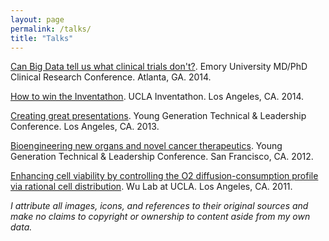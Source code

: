 ```yaml
---
layout: page
permalink: /talks/
title: "Talks"
---
```


[Can Big Data tell us what clinical trials don't?](/assets/141022_crc.pdf). Emory University MD/PhD Clinical Research Conference. Atlanta, GA. 2014.

[How to win the Inventathon](/assets/141017_inventathon.pdf). UCLA Inventathon. Los Angeles, CA. 2014.

[Creating great presentations](/assets/130101_creatinggreatpresentations.pdf). Young Generation Technical & Leadership Conference. Los Angeles, CA. 2013.

[Bioengineering new organs and novel cancer therapeutics](/assets/120101_ygtlc.pdf). Young Generation Technical & Leadership Conference. San Francisco, CA. 2012.

[Enhancing cell viability by controlling the O2 diffusion-consumption profile via rational cell distribution](/assets/110913_wulab.pdf). Wu Lab at UCLA. Los Angeles, CA. 2011.

*I attribute all images, icons, and references to their original sources and make no claims to copyright or ownership to content aside from my own data.*
